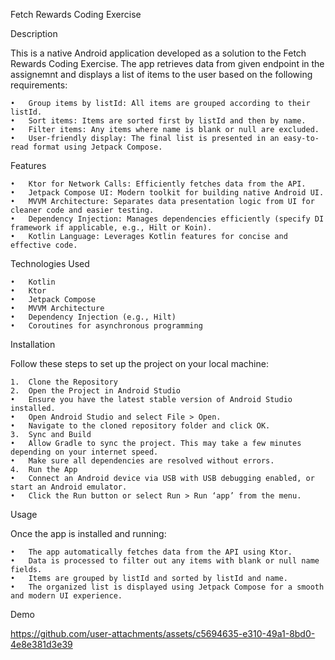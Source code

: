 Fetch Rewards Coding Exercise

Description

This is a native Android application developed as a solution to the Fetch Rewards Coding Exercise. The app retrieves data from given endpoint in the assignemnt and displays a list of items to the user based on the following requirements:

	•	Group items by listId: All items are grouped according to their listId.
	•	Sort items: Items are sorted first by listId and then by name.
	•	Filter items: Any items where name is blank or null are excluded.
	•	User-friendly display: The final list is presented in an easy-to-read format using Jetpack Compose.

Features

	•	Ktor for Network Calls: Efficiently fetches data from the API.
	•	Jetpack Compose UI: Modern toolkit for building native Android UI.
	•	MVVM Architecture: Separates data presentation logic from UI for cleaner code and easier testing.
	•	Dependency Injection: Manages dependencies efficiently (specify DI framework if applicable, e.g., Hilt or Koin).
	•	Kotlin Language: Leverages Kotlin features for concise and effective code.

Technologies Used

	•	Kotlin
	•	Ktor
	•	Jetpack Compose
	•	MVVM Architecture
	•	Dependency Injection (e.g., Hilt)
	•	Coroutines for asynchronous programming

Installation

Follow these steps to set up the project on your local machine:

	1.	Clone the Repository
 	2.	Open the Project in Android Studio
	•	Ensure you have the latest stable version of Android Studio installed.
	•	Open Android Studio and select File > Open.
	•	Navigate to the cloned repository folder and click OK.
	3.	Sync and Build
	•	Allow Gradle to sync the project. This may take a few minutes depending on your internet speed.
	•	Make sure all dependencies are resolved without errors.
	4.	Run the App
	•	Connect an Android device via USB with USB debugging enabled, or start an Android emulator.
	•	Click the Run button or select Run > Run ‘app’ from the menu.

Usage

Once the app is installed and running:

	•	The app automatically fetches data from the API using Ktor.
	•	Data is processed to filter out any items with blank or null name fields.
	•	Items are grouped by listId and sorted by listId and name.
	•	The organized list is displayed using Jetpack Compose for a smooth and modern UI experience.

Demo




https://github.com/user-attachments/assets/c5694635-e310-49a1-8bd0-4e8e381d3e39


